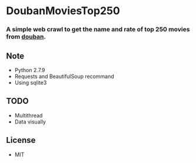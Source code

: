 # DoubanMoviesTop250
### A simple web crawl to get the name and rate of top 250 movies from [douban](https://movie.douban.com/top250?start=0&filter=).

## Note
- Python 2.7.9
- Requests and BeautifulSoup recommand
- Using sqlite3

## TODO
- Multithread
- Data visually

## License
- MIT
